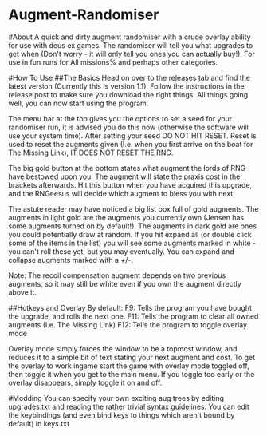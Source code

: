Augment-Randomiser
==================

#About
A quick and dirty augment randomiser with a crude overlay ability for use with deus ex games. The randomiser will tell you what upgrades to get when (Don't worry - it will only tell you ones you can actually buy!). For use in fun runs for All missions% and perhaps other categories.

#How To Use
##The Basics
Head on over to the releases tab and find the latest version (Currently this is version 1.1). Follow the instructions in the release post to make sure you download the right things. All things going well, you can now start using the program.

The menu bar at the top gives you the options to set a seed for your randomiser run, it is advised you do this now (otherwise the software will use your system time). After setting your seed DO NOT HIT RESET. Reset is used to reset the augments given (I.e. when you first arrive on the boat for The Missing Link), IT DOES NOT RESET THE RNG.

The big gold button at the bottom states what augment the lords of RNG have bestowed upon you. The augment will state the praxis cost in the brackets afterwards. Hit this button when you have acquired this upgrade, and the RNGeesus will decide which augment to bless you with next.

The astute reader may have noticed a big list box full of gold augments. The augments in light gold are the augments you currently own (Jensen has some augments turned on by default!). The augments in dark gold are ones you could potentially draw at random. If you hit expand all (or double click some of the items in the list) you will see some augments marked in white - you can't roll these yet, but you may eventually. You can expand and collapse augments marked with a +/-.

Note: The recoil compensation augment depends on two previous augments, so it may still be white even if you own the augment directly above it.

##Hotkeys and Overlay
By default:
F9: Tells the program you have bought the upgrade, and rolls the next one.
F11: Tells the program to clear all owned augments (I.e. The Missing Link)
F12: Tells the program to toggle overlay mode

Overlay mode simply forces the window to be a topmost window, and reduces it to a simple bit of text stating your next augment and cost. To get the overlay to work ingame start the game with overlay mode toggled off, then toggle it when you get to the main menu. If you toggle too early or the overlay disappears, simply toggle it on and off.

#Modding
You can specify your own exciting aug trees by editing upgrades.txt and reading the rather trivial syntax guidelines.
You can edit the keybindings (and even bind keys to things which aren't bound by default) in keys.txt

